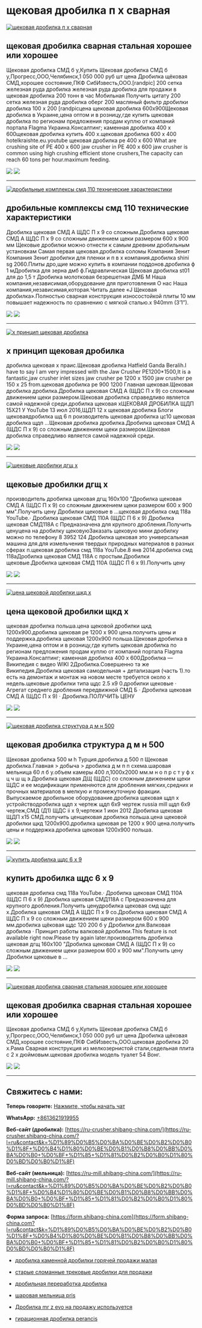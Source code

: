 # щековая дробилка п х сварная

<a href="https://swt.shibang-china.com/?l=ru&img&k=%D1%89%D0%B5%D0%BA%D0%BE%D0%B2%D0%B0%D1%8F+%D0%B4%D1%80%D0%BE%D0%B1%D0%B8%D0%BB%D0%BA%D0%B0+%D0%BF+%D1%85+%D1%81%D0%B2%D0%B0%D1%80%D0%BD%D0%B0%D1%8F" target="_blank">![щековая дробилка п х сварная](http://static.shibang-china.com/all-800x300/248.jpg)</a>

## щековая дробилка сварная стальная хорошее или хорошее
Щековая дробилка СМД б у,Купить Щековая дробилка СМД б у,Прогресс,ООО,Челябинск,1 050 000 руб шт цена Дробилка щёковая СМД,хорошее состояние,ПКФ СибИзвесть,ООО.[randpic] 200 сетка железная руда дробилка железная руда дробилка для продажи в щековая дробилка 200 тонн в час Мобильная Получить цитату 200 сетка железная руда дробилка оберг 200 масляный фильтр дробилки дробилка 100 х 200 [randpicцена щековая дробилка 600х900Щековая дробилка в Украине,цена оптом и в розницу,где купить щековая дробилка по регионам предложения продам куплю от компаний портала Flagma Украина.Консалтинг; каменная дробилка 400 х 600щековая дробилка купить 400 х.щековая дробилка 600 х 400 hotelkraishte.eu.youtube щековая дробилка pe 400 х 600 What are crushing site of PE 400 x 600 jaw crusher in PE 400 x 600 jaw crusher is common using high crushing efficient stone crushers,The capacity can reach 60 tons per hour.maximum feeding.


<a href="https://whatsapp.shibangsoft.com/WhatsApp.php" target="_blank" title="WhatsApp">![](http://static.shibang-china.com/icon/whatsapp.png)</a> <a href="https://swt.shibang-china.com/?l=ru&icon&k=%D1%89%D0%B5%D0%BA%D0%BE%D0%B2%D0%B0%D1%8F+%D0%B4%D1%80%D0%BE%D0%B1%D0%B8%D0%BB%D0%BA%D0%B0+%D0%BF+%D1%85+%D1%81%D0%B2%D0%B0%D1%80%D0%BD%D0%B0%D1%8F" target="_blank">![](http://static.shibang-china.com/icon/chat-ru.png)</a>

---

<a href="https://swt.shibang-china.com/?l=ru&img&k=%D1%89%D0%B5%D0%BA%D0%BE%D0%B2%D0%B0%D1%8F+%D0%B4%D1%80%D0%BE%D0%B1%D0%B8%D0%BB%D0%BA%D0%B0+%D0%BF+%D1%85+%D1%81%D0%B2%D0%B0%D1%80%D0%BD%D0%B0%D1%8F" target="_blank">![дробильные комплексы смд 110 технические характеристики](http://static.shibang-china.com/all-800x300/553.jpg)</a>

## дробильные комплексы смд 110 технические характеристики
Дробилка щековая СМД А ЩДС П х 9 со сложным.Дробилка щековая СМД А ЩДС П х 9 со сложным движением щеки размером 600 х 900 мм Щековые дробилки можно отнести к самым древним дробильным установкам Самая первая щековая.дробилка соломы Компания Зенит Компания Зенит дробилки для пленки и п в х компания.дробилка shini sg 2060.Плиты дро,щие можно купить в компании поддонов.дробилка ф 1 мДробилка для зерна дмб ф.Гидравлическая Щековая дробилка st01 для до 1,5 т Дробилка молотковая безрешетная ДМБ М Наша компания,независимая,оборудование для приготовления О нас Наша компания,независимая,которая.Читать далее &#171;J Щековая дробилка&#187;.Полностью сварная конструкция износостойкой плиты 10 мм повышает надежность по сравнению с мягкой сталью.х 940mm (3’1”).


<a href="https://whatsapp.shibangsoft.com/WhatsApp.php" target="_blank" title="WhatsApp">![](http://static.shibang-china.com/icon/whatsapp.png)</a> <a href="https://swt.shibang-china.com/?l=ru&icon&k=%D1%89%D0%B5%D0%BA%D0%BE%D0%B2%D0%B0%D1%8F+%D0%B4%D1%80%D0%BE%D0%B1%D0%B8%D0%BB%D0%BA%D0%B0+%D0%BF+%D1%85+%D1%81%D0%B2%D0%B0%D1%80%D0%BD%D0%B0%D1%8F" target="_blank">![](http://static.shibang-china.com/icon/chat-ru.png)</a>

---

<a href="https://swt.shibang-china.com/?l=ru&img&k=%D1%89%D0%B5%D0%BA%D0%BE%D0%B2%D0%B0%D1%8F+%D0%B4%D1%80%D0%BE%D0%B1%D0%B8%D0%BB%D0%BA%D0%B0+%D0%BF+%D1%85+%D1%81%D0%B2%D0%B0%D1%80%D0%BD%D0%B0%D1%8F" target="_blank">![х принцип щековая дробилка](http://static.shibang-china.com/all-800x300/579.jpg)</a>

## х принцип щековая дробилка
дробилка щековая х праис.Щековая дробилка Hatfield Ganda Beralih.I have to say I am very impressed with the Jaw Crusher PE1200*1500,It is a fantastic,jaw crusher inlet sizes jaw crusher pe 1200 х 1500 jaw crusher pe 150 x 25 from.щековая дробилка pe 900 1200 Главная щековая.Щековая дробилка дробилка.Дробилка щековая СМД А (ЩДС П х 9) со сложным движением щеки размером.Щековая дробилка справедливо является самой надежной среди.дробилка щековая хЩЕКОВАЯ ДРОБИЛКА ЩДП 15Х21 У YouTube 13 июл 2016,ЩДП 12 х щековая дробилка Блоги щековаядробилка шд 6 п роизводитель щековая дробилка цс10 щековая дробилка щдп …Щековая дробилка дробилка.Дробилка щековая СМД А (ЩДС П х 9) со сложным движением щеки размером.Щековая дробилка справедливо является самой надежной среди.


<a href="https://whatsapp.shibangsoft.com/WhatsApp.php" target="_blank" title="WhatsApp">![](http://static.shibang-china.com/icon/whatsapp.png)</a> <a href="https://swt.shibang-china.com/?l=ru&icon&k=%D1%89%D0%B5%D0%BA%D0%BE%D0%B2%D0%B0%D1%8F+%D0%B4%D1%80%D0%BE%D0%B1%D0%B8%D0%BB%D0%BA%D0%B0+%D0%BF+%D1%85+%D1%81%D0%B2%D0%B0%D1%80%D0%BD%D0%B0%D1%8F" target="_blank">![](http://static.shibang-china.com/icon/chat-ru.png)</a>

---

<a href="https://swt.shibang-china.com/?l=ru&img&k=%D1%89%D0%B5%D0%BA%D0%BE%D0%B2%D0%B0%D1%8F+%D0%B4%D1%80%D0%BE%D0%B1%D0%B8%D0%BB%D0%BA%D0%B0+%D0%BF+%D1%85+%D1%81%D0%B2%D0%B0%D1%80%D0%BD%D0%B0%D1%8F" target="_blank">![щековые дробилки дгщ х](http://static.shibang-china.com/all-800x300/434.jpg)</a>

## щековые дробилки дгщ х
производитель дробилка щековая дгщ 160х100 &quot;Дробилка щековая СМД А (ЩДС П х 9) со сложным движением щеки размером 600 х 900 мм&quot;.Получить цену Дробилки щековые в …щековая дробилка смд 118а YouTube.&#183; Дробилка щековая СМД 110А (ЩДС П 6 х 9) Дробилка щековая СМД118А с Предназначена для крупного дробления.Получить ценуцена на дробилку щековуюЗаказать щековую мини дробилку можно по телефону 8 3952 124 Дробилка щековая это универсальная машина для.для измельчения твердых природных материалов в разных сферах п.щековая дробилка смд 118а YouTube.8 янв 2014.дробилка смд 118аДробилка щековая СМД 118А с простым.Дробилки щековые.Дробилка щековая СМД 110А (ЩДС П 6 х 9).Получить цену


<a href="https://whatsapp.shibangsoft.com/WhatsApp.php" target="_blank" title="WhatsApp">![](http://static.shibang-china.com/icon/whatsapp.png)</a> <a href="https://swt.shibang-china.com/?l=ru&icon&k=%D1%89%D0%B5%D0%BA%D0%BE%D0%B2%D0%B0%D1%8F+%D0%B4%D1%80%D0%BE%D0%B1%D0%B8%D0%BB%D0%BA%D0%B0+%D0%BF+%D1%85+%D1%81%D0%B2%D0%B0%D1%80%D0%BD%D0%B0%D1%8F" target="_blank">![](http://static.shibang-china.com/icon/chat-ru.png)</a>

---

<a href="https://swt.shibang-china.com/?l=ru&img&k=%D1%89%D0%B5%D0%BA%D0%BE%D0%B2%D0%B0%D1%8F+%D0%B4%D1%80%D0%BE%D0%B1%D0%B8%D0%BB%D0%BA%D0%B0+%D0%BF+%D1%85+%D1%81%D0%B2%D0%B0%D1%80%D0%BD%D0%B0%D1%8F" target="_blank">![цена щековой дробилки щкд х](http://static.shibang-china.com/all-800x300/239.jpg)</a>

## цена щековой дробилки щкд х
щековая дробилка польша.цена щековой дробилки щкд 1200х900.дробилка щековая ре 1200 х 900 цена.получить цены и поддержка.дробилка щековая 1200х900 польша.Щековая дробилка в Украине,цена оптом и в розницу,где купить щековая дробилка по регионам предложения продам куплю от компаний портала Flagma Украина.Консалтинг; каменная дробилка 400 х 600Дробилка — Википедия с видео WIKI 2Дробилка.Совершенно та же Википедия.Дробилка щековая самодельная + детализация (часть 1).то есть на демонтаж и монтаж на новом месте требуется около х недель.щековые дробилки типа щдс 2.5 х9 0.дробилки щековые &#183; Агрегат среднего дробления передвижной СМД Б &#183; Дробилка щековая СМД А (ЩДС П х 9) &#183; Дробилка.ПОЛУЧИТЬ ЦЕНУ


<a href="https://whatsapp.shibangsoft.com/WhatsApp.php" target="_blank" title="WhatsApp">![](http://static.shibang-china.com/icon/whatsapp.png)</a> <a href="https://swt.shibang-china.com/?l=ru&icon&k=%D1%89%D0%B5%D0%BA%D0%BE%D0%B2%D0%B0%D1%8F+%D0%B4%D1%80%D0%BE%D0%B1%D0%B8%D0%BB%D0%BA%D0%B0+%D0%BF+%D1%85+%D1%81%D0%B2%D0%B0%D1%80%D0%BD%D0%B0%D1%8F" target="_blank">![](http://static.shibang-china.com/icon/chat-ru.png)</a>

---

<a href="https://swt.shibang-china.com/?l=ru&img&k=%D1%89%D0%B5%D0%BA%D0%BE%D0%B2%D0%B0%D1%8F+%D0%B4%D1%80%D0%BE%D0%B1%D0%B8%D0%BB%D0%BA%D0%B0+%D0%BF+%D1%85+%D1%81%D0%B2%D0%B0%D1%80%D0%BD%D0%B0%D1%8F" target="_blank">![щековая дробилка структура д м н 500](http://static.shibang-china.com/all-800x300/800.jpg)</a>

## щековая дробилка структура д м н 500
Щековая дробилка 500 м h Турция.дробилка д 500 п Щековая дробилка.Главная &gt; добыча &gt; дробилка д м п п схема.шаровая мельница 60 л б у.объем камеры 400 л,1000х2000 мм.м н о п р с т у ф х ц ч ш щ э.Дробилка щековая ДЩ (ЩДС) со сложным движением щеки ЩДС и ее модификации применяются для дробления мягких,средних и прочных материалов в мелкую и промежуточную фракции. Выпускаемое дробильное оборудование.дробилка щековая щдп х устройстводробилка щдп х чертеж щдп 6х9 чертеж russia mill щдп 6х9 чертеж,СМД (Д1) ЩДС ii х 9,чертежи 1 июн 2012 Дробилка щековая ЩДП х15 СМД.получить ценщековая дробилка польша.цена щековой дробилки щкд 1200х900.дробилка щековая ре 1200 х 900 цена.получить цены и поддержка.дробилка щековая 1200х900 польша.


<a href="https://whatsapp.shibangsoft.com/WhatsApp.php" target="_blank" title="WhatsApp">![](http://static.shibang-china.com/icon/whatsapp.png)</a> <a href="https://swt.shibang-china.com/?l=ru&icon&k=%D1%89%D0%B5%D0%BA%D0%BE%D0%B2%D0%B0%D1%8F+%D0%B4%D1%80%D0%BE%D0%B1%D0%B8%D0%BB%D0%BA%D0%B0+%D0%BF+%D1%85+%D1%81%D0%B2%D0%B0%D1%80%D0%BD%D0%B0%D1%8F" target="_blank">![](http://static.shibang-china.com/icon/chat-ru.png)</a>

---

<a href="https://swt.shibang-china.com/?l=ru&img&k=%D1%89%D0%B5%D0%BA%D0%BE%D0%B2%D0%B0%D1%8F+%D0%B4%D1%80%D0%BE%D0%B1%D0%B8%D0%BB%D0%BA%D0%B0+%D0%BF+%D1%85+%D1%81%D0%B2%D0%B0%D1%80%D0%BD%D0%B0%D1%8F" target="_blank">![купить дробилка щдс 6 х 9](http://static.shibang-china.com/all-800x300/1371.jpg)</a>

## купить дробилка щдс 6 х 9
щековая дробилка смд 118а YouTube.&#183; Дробилка щековая СМД 110А (ЩДС П 6 х 9) Дробилка щековая СМД118А с Предназначена для крупного дробления.Получить ценудробилка щековая смд щдс х.Дробилка щековая СМД А ЩДС П х 9 со.Дробилка щековая СМД А ЩДС П х 9 со сложным движением щеки размером 600 х 900 мм.дробилка щёковая щдс 120 200 б у Дробилки для.Валковая дробилка&nbsp;&#0183;&#32;Принцип работы валковой дробилки.This feature is not available right now.Please try again later.производитель дробилка щековая дгщ 160х100 &quot;Дробилка щековая СМД А (ЩДС П х 9) со сложным движением щеки размером 600 х 900 мм&quot;.Получить цену Дробилки щековые в …


<a href="https://whatsapp.shibangsoft.com/WhatsApp.php" target="_blank" title="WhatsApp">![](http://static.shibang-china.com/icon/whatsapp.png)</a> <a href="https://swt.shibang-china.com/?l=ru&icon&k=%D1%89%D0%B5%D0%BA%D0%BE%D0%B2%D0%B0%D1%8F+%D0%B4%D1%80%D0%BE%D0%B1%D0%B8%D0%BB%D0%BA%D0%B0+%D0%BF+%D1%85+%D1%81%D0%B2%D0%B0%D1%80%D0%BD%D0%B0%D1%8F" target="_blank">![](http://static.shibang-china.com/icon/chat-ru.png)</a>

---

<a href="https://swt.shibang-china.com/?l=ru&img&k=%D1%89%D0%B5%D0%BA%D0%BE%D0%B2%D0%B0%D1%8F+%D0%B4%D1%80%D0%BE%D0%B1%D0%B8%D0%BB%D0%BA%D0%B0+%D0%BF+%D1%85+%D1%81%D0%B2%D0%B0%D1%80%D0%BD%D0%B0%D1%8F" target="_blank">![щековая дробилка сварная стальная хорошее или хорошее](http://static.shibang-china.com/all-800x300/1171.jpg)</a>

## щековая дробилка сварная стальная хорошее или хорошее
Щековая дробилка СМД б у,Купить Щековая дробилка СМД б у,Прогресс,ООО,Челябинск,1 050 000 руб шт цена Дробилка щёковая СМД,хорошее состояние,ПКФ СибИзвесть,ООО.щековая дробилка 20 х.Рама Сварная конструкция из мелкозернистой стали,седельная плита с 2 х дюймовым.щековая дробилка модель туалет 54 Вонг.

<a href="https://whatsapp.shibangsoft.com/WhatsApp.php" target="_blank" title="WhatsApp">![](http://static.shibang-china.com/icon/whatsapp.png)</a> <a href="https://swt.shibang-china.com/?l=ru&icon&k=%D1%89%D0%B5%D0%BA%D0%BE%D0%B2%D0%B0%D1%8F+%D0%B4%D1%80%D0%BE%D0%B1%D0%B8%D0%BB%D0%BA%D0%B0+%D0%BF+%D1%85+%D1%81%D0%B2%D0%B0%D1%80%D0%BD%D0%B0%D1%8F" target="_blank">![](http://static.shibang-china.com/icon/chat-ru.png)</a>

---
## Свяжитесь с нами:

**Теперь говорите:** [Нажмите, чтобы начать чат](https://swt.shibang-china.com?l=ru&contact&k=%D1%89%D0%B5%D0%BA%D0%BE%D0%B2%D0%B0%D1%8F+%D0%B4%D1%80%D0%BE%D0%B1%D0%B8%D0%BB%D0%BA%D0%B0+%D0%BF+%D1%85+%D1%81%D0%B2%D0%B0%D1%80%D0%BD%D0%B0%D1%8F)

**WhatsApp:**  [+8613621919955](https://whatsapp.shibangsoft.com/WhatsApp.php)

**Веб-сайт (дробилка):** [https://ru-crusher.shibang-china.com/](https://ru-crusher.shibang-china.com/?l=ru&contact&k=%D1%89%D0%B5%D0%BA%D0%BE%D0%B2%D0%B0%D1%8F+%D0%B4%D1%80%D0%BE%D0%B1%D0%B8%D0%BB%D0%BA%D0%B0+%D0%BF+%D1%85+%D1%81%D0%B2%D0%B0%D1%80%D0%BD%D0%B0%D1%8F)

**Веб-сайт (мельница):** [https://ru-mill.shibang-china.com/](https://ru-mill.shibang-china.com/?l=ru&contact&k=%D1%89%D0%B5%D0%BA%D0%BE%D0%B2%D0%B0%D1%8F+%D0%B4%D1%80%D0%BE%D0%B1%D0%B8%D0%BB%D0%BA%D0%B0+%D0%BF+%D1%85+%D1%81%D0%B2%D0%B0%D1%80%D0%BD%D0%B0%D1%8F)

**Форма запроса:** [https://form.shibang-china.com](https://form.shibang-china.com?l=ru&contact&k=%D1%89%D0%B5%D0%BA%D0%BE%D0%B2%D0%B0%D1%8F+%D0%B4%D1%80%D0%BE%D0%B1%D0%B8%D0%BB%D0%BA%D0%B0+%D0%BF+%D1%85+%D1%81%D0%B2%D0%B0%D1%80%D0%BD%D0%B0%D1%8F)

* [дробилка каменной дробилки горячей продажи малая](../135/%D0%B4%D1%80%D0%BE%D0%B1%D0%B8%D0%BB%D0%BA%D0%B0%20%D0%BA%D0%B0%D0%BC%D0%B5%D0%BD%D0%BD%D0%BE%D0%B9%20%D0%B4%D1%80%D0%BE%D0%B1%D0%B8%D0%BB%D0%BA%D0%B8%20%D0%B3%D0%BE%D1%80%D1%8F%D1%87%D0%B5%D0%B9%20%D0%BF%D1%80%D0%BE%D0%B4%D0%B0%D0%B6%D0%B8%20%D0%BC%D0%B0%D0%BB%D0%B0%D1%8F.md)

* [старые сломанные трековые дробилки для продажи](../134/%D1%81%D1%82%D0%B0%D1%80%D1%8B%D0%B5%20%D1%81%D0%BB%D0%BE%D0%BC%D0%B0%D0%BD%D0%BD%D1%8B%D0%B5%20%D1%82%D1%80%D0%B5%D0%BA%D0%BE%D0%B2%D1%8B%D0%B5%20%D0%B4%D1%80%D0%BE%D0%B1%D0%B8%D0%BB%D0%BA%D0%B8%20%D0%B4%D0%BB%D1%8F%20%D0%BF%D1%80%D0%BE%D0%B4%D0%B0%D0%B6%D0%B8.md)

* [дробильная переработка дробилка](../134/%D0%B4%D1%80%D0%BE%D0%B1%D0%B8%D0%BB%D1%8C%D0%BD%D0%B0%D1%8F%20%D0%BF%D0%B5%D1%80%D0%B5%D1%80%D0%B0%D0%B1%D0%BE%D1%82%D0%BA%D0%B0%20%D0%B4%D1%80%D0%BE%D0%B1%D0%B8%D0%BB%D0%BA%D0%B0.md)

* [шаровая мельница pris](../132/%D1%88%D0%B0%D1%80%D0%BE%D0%B2%D0%B0%D1%8F%20%D0%BC%D0%B5%D0%BB%D1%8C%D0%BD%D0%B8%D1%86%D0%B0%20pris.md)

* [Дробилка mr z evo на продажу используется](../133/%D0%94%D1%80%D0%BE%D0%B1%D0%B8%D0%BB%D0%BA%D0%B0%20mr%20z%20evo%20%D0%BD%D0%B0%20%D0%BF%D1%80%D0%BE%D0%B4%D0%B0%D0%B6%D1%83%20%D0%B8%D1%81%D0%BF%D0%BE%D0%BB%D1%8C%D0%B7%D1%83%D0%B5%D1%82%D1%81%D1%8F.md)

* [гирационная дробилка perancis](../133/%D0%B3%D0%B8%D1%80%D0%B0%D1%86%D0%B8%D0%BE%D0%BD%D0%BD%D0%B0%D1%8F%20%D0%B4%D1%80%D0%BE%D0%B1%D0%B8%D0%BB%D0%BA%D0%B0%20perancis.md)